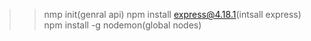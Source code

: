 >>nmp init(genral api)
>>npm install express@4.18.1(intsall express)
>>npm install -g nodemon(global nodes)